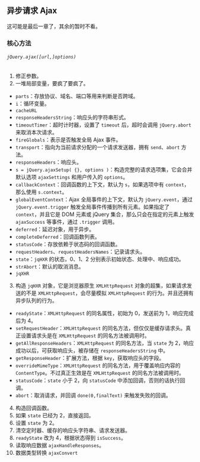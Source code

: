 ## 异步请求 Ajax

这可能是最后一章了，其余的暂时不看。

### 核心方法

###### `jQuery.ajax([url,]options)`

1. 修正参数。
2. 一堆局部变量，要疯了要疯了。
 - `parts`：存放协议、域名、端口等用来判断是否跨域。
 - `i`：循环变量。
 - `cacheURL`
 - `responseHeadersString`：响应头的字符串形式。
 - `timeoutTimer`：超时计时器，设置了 `timeout` 后，超时会调用 `jQuery.abort` 来取消本次请求。
 - `fireGlobals`：表示是否触发全局 Ajax 事件。
 - `transport`：指向为当前请求分配的一个请求发送器，拥有 `send`、`abort` 方法。
 - `responseHeaders`：响应头。
 - `s = jQuery.ajaxSetup( {}, options )`：构造完整的请求选项集，它会合并默认选项 `ajaxSettings` 和用户传入的 `options`。
 - `callbackContext`：回调函数的上下文，默认为 `s`，如果选项中有 `context`，那么使用 `s.context`。
 - `globalEventContext`：Ajax 全局事件的上下文，默认为 `jQuery.event`，通过 `jQuery.event.trigger` 触发全局事件传播到所有元素。如果指定了 `context`，并且它是 DOM 元素或 jQuery 集合，那么只会在指定的元素上触发 `ajaxSuccess` 等事件，通过 `.trigger` 调用。
 - `deferred`：延迟对象，用于异步。
 - `completeDeferred`：回调函数列表。
 - `statusCode`：存放依赖于状态码的回调函数。
 - `requestHeaders`、`requestHeadersNames`：记录请求头。
 - `state`：`jqHXR` 的状态，0、1、2 分别表示初始状态、处理中、响应成功。
 - `strAbort`：默认的取消消息。
 - `jqXHR`
3. 构造 `jqHXR` 对象，它是浏览器原生 `XMLHttpRequest` 对象的超集，如果请求发送的不是 `XMLHttpRequest`，会尽量模拟 `XMLHttpRequest` 的行为。并且还拥有异步队列的行为。
 - `readyState`：`XMLHttpRequest` 的同名属性，初始为 0，发送前为 1，响应完成后为 4。
 - `setRequestHeader`：`XMLHttpRequest` 的同名方法，但仅仅是缓存请求头。真正设置请求头是在 `XMLHttpRequest` 的同名方法被调用时。
 - `getAllResponseHeaders`：`XMLHttpRequest` 的同名方法，当 `state` 为 2，响应成功以后，可获取响应头，被存储在 `responseHeadersString` 中。
 - `getResponseHeader`：扩展方法，根据 `key`，获取响应头的字段。
 - `overrideMimeType`：`XMLHttpRequest` 的同名方法，用于覆盖响应内容的 `ContentType`。不过真正生效是在 `XMLHttpRequest` 的同名方法被调用时。
 - `statusCode`：`state` 小于 2，向 `statusCode` 中添加回调，否则的话执行回调。
 - `abort`：取消请求，并回调 `done(0,finalText)` 来触发失败的回调。
4. 构造回调函数。
 1. 如果 `state` 已经为 2，直接返回。 
 2. 设置 `state` 为 2。 
 3. 清空定时器、缓存的响应头字符串、请求发送器。
 4. `readyState` 改为 4，根据状态得到 `isSuccess`。
 5. 读取响应数据 `ajaxHandleResponses`。
 6. 数据类型转换 `ajaxConvert`